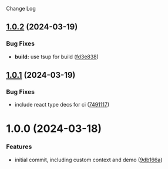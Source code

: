 Change Log

## [1.0.2](https://github.com/deepgram-devs/react-nowplaying/compare/1.0.1...1.0.2) (2024-03-19)


### Bug Fixes

* **build:** use tsup for build ([fd3e838](https://github.com/deepgram-devs/react-nowplaying/commit/fd3e8387bebd2074f2c0942b545712d917bf109b))

## [1.0.1](https://github.com/deepgram-devs/react-nowplaying/compare/1.0.0...1.0.1) (2024-03-19)


### Bug Fixes

* include react type decs for ci ([7491117](https://github.com/deepgram-devs/react-nowplaying/commit/74911175f06e6ab57dc535c8a6581f1498e32573))

# 1.0.0 (2024-03-18)


### Features

* initial commit, including custom context and demo ([9db166a](https://github.com/deepgram-devs/react-nowplaying/commit/9db166a35a418f4dbe49fd8734e034f3fa7b6c6a))
